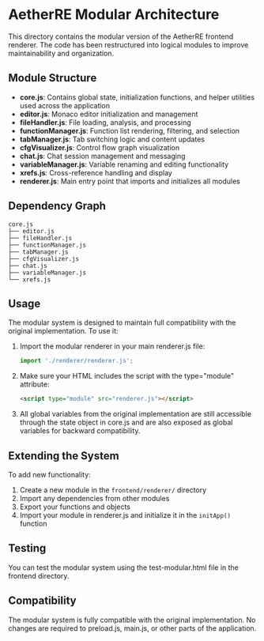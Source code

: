 # AetherRE Modular Architecture

This directory contains the modular version of the AetherRE frontend renderer. The code has been restructured into logical modules to improve maintainability and organization.

## Module Structure

- **core.js**: Contains global state, initialization functions, and helper utilities used across the application
- **editor.js**: Monaco editor initialization and management
- **fileHandler.js**: File loading, analysis, and processing
- **functionManager.js**: Function list rendering, filtering, and selection
- **tabManager.js**: Tab switching logic and content updates
- **cfgVisualizer.js**: Control flow graph visualization
- **chat.js**: Chat session management and messaging
- **variableManager.js**: Variable renaming and editing functionality
- **xrefs.js**: Cross-reference handling and display
- **renderer.js**: Main entry point that imports and initializes all modules

## Dependency Graph

```
core.js
├── editor.js
├── fileHandler.js
├── functionManager.js
├── tabManager.js
├── cfgVisualizer.js
├── chat.js
├── variableManager.js
└── xrefs.js
```

## Usage

The modular system is designed to maintain full compatibility with the original implementation. To use it:

1. Import the modular renderer in your main renderer.js file:
   ```javascript
   import './renderer/renderer.js';
   ```

2. Make sure your HTML includes the script with the type="module" attribute:
   ```html
   <script type="module" src="renderer.js"></script>
   ```

3. All global variables from the original implementation are still accessible through the state object in core.js and are also exposed as global variables for backward compatibility.

## Extending the System

To add new functionality:

1. Create a new module in the `frontend/renderer/` directory
2. Import any dependencies from other modules
3. Export your functions and objects
4. Import your module in renderer.js and initialize it in the `initApp()` function

## Testing

You can test the modular system using the test-modular.html file in the frontend directory.

## Compatibility

The modular system is fully compatible with the original implementation. No changes are required to preload.js, main.js, or other parts of the application. 